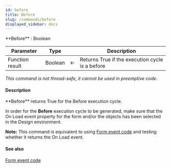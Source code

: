 ```yaml
---
id: before
title: Before
slug: /commands/before
displayed_sidebar: docs
---
```


<!--REF #_command_.Before.Syntax-->**Before**  : Boolean<!-- END REF-->
<!--REF #_command_.Before.Params-->
| Parameter | Type |  | Description |
| --- | --- | --- | --- |
| Function result | Boolean | &#8592; | Returns True if the execution cycle is a before |

<!-- END REF-->

*This command is not thread-safe, it cannot be used in preemptive code.*


#### Description 

<!--REF #_command_.Before.Summary-->**Before** returns True for the Before execution cycle.<!-- END REF-->

In order for the **Before** execution cycle to be generated, make sure that the On Load event property for the form and/or the objects has been selected in the Design environment.

**Note:** This command is equivalent to using [Form event code](../commands/form-event-code.md) and testing whether it returns the On Load event.

#### See also 

[Form event code](../commands/form-event-code.md)  